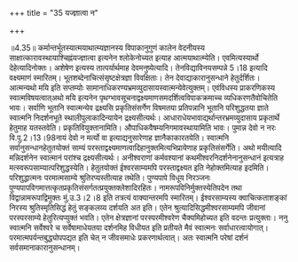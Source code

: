 +++
title = "35 यज्ज्ञात्वा न"

+++
  
  
॥4.35॥ कर्मान्तर्भूतस्यात्मयाथात्म्यज्ञानस्य विपाकानुगुणं कालेन
वेदनीयस्य साक्षात्कारावस्थायाश्चिह्नंयज्ज्ञात्वा इत्यनेन श्लोकेनोच्यत
इत्याह आत्मयाथात्म्येति। एवमित्यस्यार्थो देहेत्यादिनोक्तः। अशेषेण इत्यस्य
तात्पर्यार्थमाह देवमनुष्येत्यादि। तेनविद्याविनयसम्पन्ने 5।18 इत्यादि
वक्ष्यमाणं स्मारितम्। भूतशब्देनाचित्संसृष्टक्षेत्रज्ञा विवक्षिताः। तेन
देवाद्याकारानुसन्धाने हेतुर्दर्शितः। आत्मन्यथो मयि इति सप्तम्योः
सामानाधिकरण्यभ्रमव्युदासायस्वात्मन्येवेत्युक्तम्। एवंविधस्य प्राकरणिकस्य
स्वात्मविषयत्वात्अथो मयि इत्यनेन
पृथग्भावसूचनाद्वक्ष्यमाणसमदर्शित्वविपाकक्रमाच्च व्यधिकरणतैवोचितेति
भावः। सर्वाणि भूतानि स्वात्मन्येव द्रक्ष्यसि प्रकृतिसंसर्गेण विषमतया
प्रतिपन्नानि भूतानि परिशुद्धतया ज्ञाते स्वात्मनि निदर्शनभूते
स्थालीपुलाकादिन्यायेन द्रक्ष्यसीत्यर्थः।
आधाराधेयभावाद्यर्थान्तरभ्रमव्युदासाय प्रकृतार्थे हेतुमाह
यतस्तवेति। प्रकृतिवियुक्तानामिति। औपाधिकवैषम्यनिगमावस्थायामिति
भावः। पुमान्न देवो न नरः वि.पु.2।13।98नायं देवो न मर्त्यो वा
इत्याद्यनुसारेणाह ज्ञानैकाकारतयेति। स्वात्मनि सर्वानुसन्धानहेतुतयोक्तं
साम्यं परस्ताद्वक्ष्यमाणत्वादिहानुक्तमित्यभिप्रायेणाह
प्रकृतिसंसर्गेति। अथो मयीत्यादि मन्निदर्शनेन स्वात्मानं परांश्च
द्रक्ष्यसीत्यर्थः। अनीश्वराणां कर्मवश्यानां कथमीश्वरनिदर्शनेनानुसन्धानं
इत्यत्राह मत्स्वरूपसाम्यात्परिशुद्धस्येति। हेतुतयोक्तं ईश्वरसाम्यमपि
परस्ताद्वक्ष्यत इति नेहोक्तमित्याह इदमिति। परिशुद्धात्मनः परमात्मसाम्ये
श्रुतिरप्यस्तीत्याह तथेति। पुण्यपापे विधूय निरञ्जनः
पुण्यपापविगमात्तत्कृतप्रकृतिसंसर्गतत्प्रयुक्तक्लेशादिरहितः। नामरूपविनिर्मुक्तस्येतिपदेन
तथा विद्वान्नामरूपाद्विमुक्तः मुं.उ.3।2।8 इति तत्रत्यं वाक्यान्तरमपि
स्मारितम्। ईश्वरसाम्यस्य क्वाचित्कताशङ्कां निरस्य श्रुतिस्मृतिसिद्धं
हेतुं सङ्कलय्य दर्शयति अत इति। एतेन श्रुत्यादिसिद्धमीश्वरसाम्यमपि
जीवानां परस्परसाम्ये हेतुरित्यप्युक्तं भवति। एतेन क्षेत्रज्ञानां
परस्परमीश्वरेण चैक्यमिहोच्यत इति वदन्तः प्रत्युक्ताः। ननु स्वात्मनि
सर्वेश्वरे च सर्वेषामाधेयतया दर्शनमिह विधीयत इति प्रतीयते मैवं स्वात्मनः
सर्वाधारत्वायोगात्। परमात्मपर्यन्तबुद्ध्योपपद्यत इति चेत् न जीवसमाधेः
प्रकरणार्थत्वात्। अतः स्वात्मनि परेषां दर्शनं सर्वसमानाकारानुसन्धानम्।  
  
